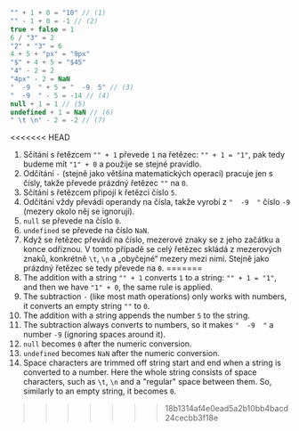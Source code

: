 
```js no-beautify
"" + 1 + 0 = "10" // (1)
"" - 1 + 0 = -1 // (2)
true + false = 1
6 / "3" = 2
"2" * "3" = 6
4 + 5 + "px" = "9px"
"$" + 4 + 5 = "$45"
"4" - 2 = 2
"4px" - 2 = NaN
"  -9  " + 5 = "  -9  5" // (3)
"  -9  " - 5 = -14 // (4)
null + 1 = 1 // (5)
undefined + 1 = NaN // (6)
" \t \n" - 2 = -2 // (7)
```

<<<<<<< HEAD
1. Sčítání s řetězcem `"" + 1` převede `1` na řetězec: `"" + 1 = "1"`, pak tedy budeme mít `"1" + 0` a použije se stejné pravidlo.
2. Odčítání `-` (stejně jako většina matematických operací) pracuje jen s čísly, takže převede prázdný řetězec `""` na `0`.
3. Sčítání s řetězcem připojí k řetězci číslo `5`.
4. Odčítání vždy převádí operandy na čísla, takže vyrobí z `"  -9  "` číslo `-9` (mezery okolo něj se ignorují).
5. `null` se převede na číslo `0`.
6. `undefined` se převede na číslo `NaN`.
7. Když se řetězec převádí na číslo, mezerové znaky se z jeho začátku a konce odříznou. V tomto případě se celý řetězec skládá z mezerových znaků, konkrétně `\t`, `\n` a „obyčejné“ mezery mezi nimi. Stejně jako prázdný řetězec se tedy převede na `0`.
=======
1. The addition with a string `"" + 1` converts `1` to a string: `"" + 1 = "1"`, and then we have `"1" + 0`, the same rule is applied.
2. The subtraction `-` (like most math operations) only works with numbers, it converts an empty string `""` to `0`.
3. The addition with a string appends the number `5` to the string.
4. The subtraction always converts to numbers, so it makes `"  -9  "` a number `-9` (ignoring spaces around it).
5. `null` becomes `0` after the numeric conversion.
6. `undefined` becomes `NaN` after the numeric conversion.
7. Space characters are trimmed off string start and end when a string is converted to a number. Here the whole string consists of space characters, such as `\t`, `\n` and a "regular" space between them. So, similarly to an empty string, it becomes `0`.
>>>>>>> 18b1314af4e0ead5a2b10bb4bacd24cecbb3f18e
